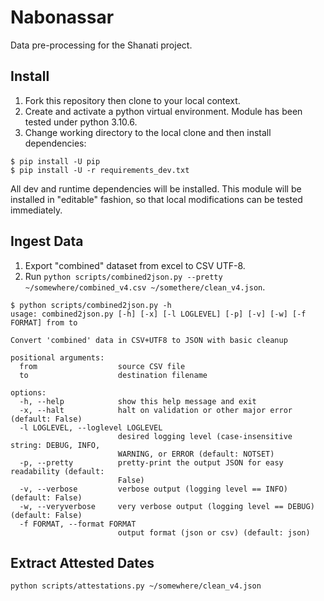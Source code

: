 # Nabonassar

Data pre-processing for the Shanati project.

## Install

1. Fork this repository then clone to your local context.
2. Create and activate a python virtual environment. Module has been tested under python 3.10.6.
3. Change working directory to the local clone and then install dependencies:

```
$ pip install -U pip
$ pip install -U -r requirements_dev.txt
```

All dev and runtime dependencies will be installed. This module will be installed in "editable" fashion, so that local modifications can be tested immediately.

## Ingest Data

1. Export "combined" dataset from excel to CSV UTF-8.
2. Run `python scripts/combined2json.py --pretty ~/somewhere/combined_v4.csv ~/somethere/clean_v4.json`.

```
$ python scripts/combined2json.py -h
usage: combined2json.py [-h] [-x] [-l LOGLEVEL] [-p] [-v] [-w] [-f FORMAT] from to

Convert 'combined' data in CSV+UTF8 to JSON with basic cleanup

positional arguments:
  from                  source CSV file
  to                    destination filename

options:
  -h, --help            show this help message and exit
  -x, --halt            halt on validation or other major error (default: False)
  -l LOGLEVEL, --loglevel LOGLEVEL
                        desired logging level (case-insensitive string: DEBUG, INFO,
                        WARNING, or ERROR (default: NOTSET)
  -p, --pretty          pretty-print the output JSON for easy readability (default:
                        False)
  -v, --verbose         verbose output (logging level == INFO) (default: False)
  -w, --veryverbose     very verbose output (logging level == DEBUG) (default: False)
  -f FORMAT, --format FORMAT
                        output format (json or csv) (default: json)
```

## Extract Attested Dates

`python scripts/attestations.py ~/somewhere/clean_v4.json`

